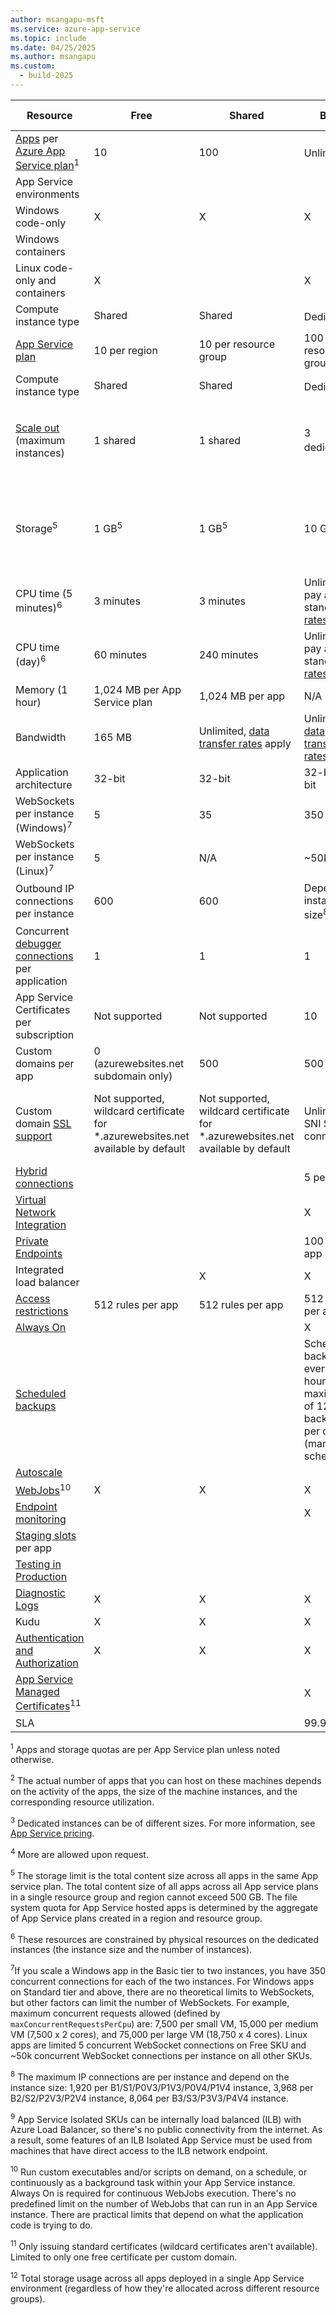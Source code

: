 ```yaml
---
author: msangapu-msft
ms.service: azure-app-service
ms.topic: include
ms.date: 04/25/2025
ms.author: msangapu
ms.custom:
  - build-2025
---
```

| Resource | Free | Shared | Basic | Standard | Premium (v1-v4) | Isolated </th> |
| --- | --- | --- | --- | --- | --- | --- |
| [Apps](https://azure.microsoft.com/services/app-service/) per [Azure App Service plan](../articles/app-service/overview-hosting-plans.md)<sup>1</sup> |10 |100 |Unlimited<sup>2</sup> |Unlimited<sup>2</sup> |Unlimited<sup>2</sup> |Unlimited<sup>2</sup>|
| App Service environments | | | | | | X |
| Windows code-only |X | X | X | X | X | X |
| Windows containers | | | | | X | X |
| Linux code-only and containers |X | | X | X | X | X |
| Compute instance type |Shared |Shared |Dedicated<sup>3</sup> |Dedicated<sup>3</sup> |Dedicated<sup>3</sup></p> |Dedicated<sup>3</sup>|
| [App Service plan](../articles/app-service/overview-hosting-plans.md) |10 per region |10 per resource group |100 per resource group |100 per resource group |100 per resource group |100 per resource group|
| Compute instance type |Shared |Shared |Dedicated<sup>3</sup> |Dedicated<sup>3</sup> |Dedicated<sup>3</sup></p> |Dedicated<sup>3</sup>|
| [Scale out](../articles/app-service/manage-scale-up.md) (maximum instances) |1 shared |1 shared |3 dedicated<sup>3</sup> |10 dedicated<sup>3</sup> | 20 dedicated for v1; 30 dedicated for v2, v3, and v4.<sup>3</sup>|100 dedicated<sup>4</sup>|
| Storage<sup>5</sup> |1 GB<sup>5</sup> |1 GB<sup>5</sup> |10 GB<sup>5</sup> |50 GB<sup>5</sup> |250 GB<sup>5</sup> |1 TB<sup>12</sup> <br/><br/> The available storage quota is 999 GB. |
| CPU time (5 minutes)<sup>6</sup> |3 minutes |3 minutes |Unlimited, pay at standard [rates](https://azure.microsoft.com/pricing/details/app-service/)</a> |Unlimited, pay at standard [rates](https://azure.microsoft.com/pricing/details/app-service/)</a> |Unlimited, pay at standard [rates](https://azure.microsoft.com/pricing/details/app-service/)</a> |Unlimited, pay at standard [rates](https://azure.microsoft.com/pricing/details/app-service/)</a>|
| CPU time (day)<sup>6</sup> |60 minutes |240 minutes |Unlimited, pay at standard [rates](https://azure.microsoft.com/pricing/details/app-service/)</a> |Unlimited, pay at standard [rates](https://azure.microsoft.com/pricing/details/app-service/)</a> |Unlimited, pay at standard [rates](https://azure.microsoft.com/pricing/details/app-service/)</a> |Unlimited, pay at standard [rates](https://azure.microsoft.com/pricing/details/app-service/)</a> |
| Memory (1 hour) |1,024 MB per App Service plan |1,024 MB per app |N/A |N/A |N/A |N/A |
| Bandwidth |165 MB |Unlimited, [data transfer rates](https://azure.microsoft.com/pricing/details/data-transfers/) apply |Unlimited, [data transfer rates](https://azure.microsoft.com/pricing/details/data-transfers/) apply |Unlimited, [data transfer rates](https://azure.microsoft.com/pricing/details/data-transfers/) apply |Unlimited, [data transfer rates](https://azure.microsoft.com/pricing/details/data-transfers/) apply |Unlimited, [data transfer rates](https://azure.microsoft.com/pricing/details/data-transfers/) apply |
| Application architecture |32-bit |32-bit |32-bit/64-bit |32-bit/64-bit |32-bit/64-bit |32-bit/64-bit |
| WebSockets per instance (Windows)<sup>7</sup> |5 |35 |350 |Unlimited |Unlimited |Unlimited |
| WebSockets per instance (Linux)<sup>7</sup> |5 |N/A |~50K  |~50K  |~50K  |~50K  |
| Outbound IP connections per instance | 600 | 600 | Depends on instance size<sup>8</sup> | Depends on instance size<sup>8</sup> | Depends on instance size<sup>8</sup> | 16,000 |
| Concurrent [debugger connections](../articles/app-service/troubleshoot-dotnet-visual-studio.md) per application |1 |1 |1 |5 |5 |5 |
| App Service Certificates per subscription | Not supported | Not supported |10 |10 |10 |10 |
| Custom domains per app</a> |0 (azurewebsites.net subdomain only)|500 |500 |500 |500 |500 |
| Custom domain [SSL support](../articles/app-service/configure-ssl-certificate.md) |Not supported, wildcard certificate for \*.azurewebsites.net available by default|Not supported, wildcard certificate for \*.azurewebsites.net available by default|Unlimited SNI SSL connections |Unlimited SNI SSL and 1 IP SSL connections included |Unlimited SNI SSL and 1 IP SSL connections included | Unlimited SNI SSL and 1 IP SSL connections included|
| [Hybrid connections](../articles/app-service/app-service-hybrid-connections.md) | | | 5 per plan | 25 per plan | 220 per app | 220 per app |
| [Virtual Network Integration](../articles/app-service/overview-vnet-integration.md) | | | X  |  X |  X  |  X  |
| [Private Endpoints](../articles/app-service/networking/private-endpoint.md) | | | 100 per app | 100 per app | 100 per app |    |
| Integrated load balancer | |X |X |X |X |X<sup>9</sup> |
| [Access restrictions](../articles/app-service/networking-features.md#access-restrictions) | 512 rules per app | 512 rules per app | 512 rules per app | 512 rules per app | 512 rules per app | 512 rules per app |
| [Always On](../articles/app-service/configure-common.md) | | |X |X |X |X |
| [Scheduled backups](../articles/app-service/manage-backup.md) | | | Scheduled backups every 2 hours, a maximum of 12 backups per day (manual + scheduled | Scheduled backups every 2 hours, a maximum of 12 backups per day (manual + scheduled) | Scheduled backups every hour, a maximum of 50 backups per day (manual + scheduled) | Scheduled backups every hour, a maximum of 50 backups per day (manual + scheduled) |
| [Autoscale](../articles/app-service/manage-scale-up.md) | | | |X |X |X |
| [WebJobs](../articles/app-service/webjobs-create.md)<sup>10</sup> |X |X |X |X |X |X |
| [Endpoint monitoring](../articles/app-service/web-sites-monitor.md) | | |X |X |X |X |
| [Staging slots](../articles/app-service/deploy-staging-slots.md) per app| | | |5 |20 |20 |
| [Testing in Production](../articles/app-service/deploy-staging-slots.md#route-production-traffic-automatically)| | | |X |X |X |
| [Diagnostic Logs](../articles/app-service/troubleshoot-diagnostic-logs.md) | X | X | X | X | X | X |
| Kudu | X | X | X | X | X | X |
| [Authentication and Authorization](../articles/app-service/overview-authentication-authorization.md) | X | X | X | X | X | X |
| [App Service Managed Certificates](https://azure.microsoft.com/updates/secure-your-custom-domains-at-no-cost-with-app-service-managed-certificates-preview/)<sup>11</sup> | |  | X | X | X | X |
| SLA | |  |99.95%|99.95%|99.95%|99.95%|

<sup>1</sup> Apps and storage quotas are per App Service plan unless noted otherwise.

<sup>2</sup> The actual number of apps that you can host on these machines depends on the activity of the apps, the size of the machine instances, and the corresponding resource utilization.

<sup>3</sup> Dedicated instances can be of different sizes. For more information, see [App Service pricing](https://azure.microsoft.com/pricing/details/app-service/).

<sup>4</sup> More are allowed upon request.

<sup>5</sup> The storage limit is the total content size across all apps in the same App service plan. The total content size of all apps across all App service plans in a single resource group and region cannot exceed 500 GB. The file system quota for App Service hosted apps is determined by the aggregate of App Service plans created in a region and resource group.

<sup>6</sup> These resources are constrained by physical resources on the dedicated instances (the instance size and the number of instances).

<sup>7</sup>If you scale a Windows app in the Basic tier to two instances, you have 350 concurrent connections for each of the two instances. For Windows apps on Standard tier and above, there are no theoretical limits to WebSockets, but other factors can limit the number of WebSockets. For example, maximum concurrent requests allowed (defined by `maxConcurrentRequestsPerCpu`) are: 7,500 per small VM, 15,000 per medium VM (7,500 x 2 cores), and 75,000 per large VM (18,750 x 4 cores). Linux apps are limited 5 concurrent WebSocket connections on Free SKU and ~50k concurrent WebSocket connections per instance on all other SKUs.

<sup>8</sup> The maximum IP connections are per instance and depend on the instance size: 1,920 per B1/S1/P0V3/P1V3/P0V4/P1V4 instance, 3,968 per B2/S2/P2V3/P2V4 instance, 8,064 per B3/S3/P3V3/P4V4 instance.

<sup>9</sup> App Service Isolated SKUs can be internally load balanced (ILB) with Azure Load Balancer, so there's no public connectivity from the internet. As a result, some features of an ILB Isolated App Service must be used from machines that have direct access to the ILB network endpoint.

<sup>10</sup> Run custom executables and/or scripts on demand, on a schedule, or continuously as a background task within your App Service instance. Always On is required for continuous WebJobs execution. There's no predefined limit on the number of WebJobs that can run in an App Service instance. There are practical limits that depend on what the application code is trying to do.

<sup>11</sup> Only issuing standard certificates (wildcard certificates aren't available). Limited to only one free certificate per custom domain.

<sup>12</sup> Total storage usage across all apps deployed in a single App Service environment (regardless of how they're allocated across different resource groups).

